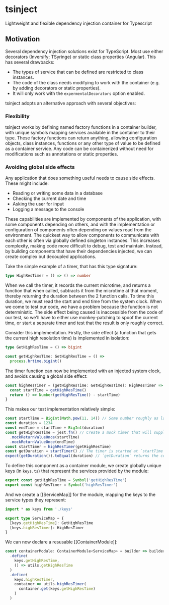 # tsinject

Lightweight and flexible dependency injection container for Typescript

## Motivation

Several dependency injection solutions exist for TypeScript. Most use either decorators (Inversify; TSyringe) or static class properties (Angular). This has several drawbacks:

- The types of service that can be defined are restricted to class instances.
- The code of the class needs modifying to work with the container (e.g. by adding decorators or static properties).
- It will only work with the `expermentalDecorators` option enabled.

tsinject adopts an alternative approach with several objectives:

### Flexibility

tsinject works by defining named factory functions in a container builder, with unique symbols mapping services available in the container to their type. These factory functions can return anything, allowing configuration objects, class instances, functions or any other type of value to be defined as a container service. Any code can be containerized without need for modifications such as annotations or static properties.

### Avoiding global side effects

Any application that does something useful needs to cause side effects. These might include:

- Reading or writing some data in a database
- Checking the current date and time
- Asking the user for input
- Logging a message to the console

These capabilities are implemented by components of the application, with some components depending on others, and with the implementation or configuration of components often depending on values read from the environment. The quickest way to allow components to communicate with each other is often via globally defined singleton instances. This increases complexity, making code more difficult to debug, test and maintain. Instead, by building components that have their dependencies injected, we can create complex but decoupled applications.

Take the simple example of a timer, that has this type signature:

```typescript
type HighResTimer = () => () => number
```

When we call the timer, it records the current microtime, and returns a function that when called, subtracts it from the microtime at that moment, thereby returning the duration between the 2 function calls. To time this duration, we must read the start and end time from the system clock. When we come to test our code, we have a problem because the function is not deterministic. The side effect being caused is inaccessible from the code of our test, so we'll have to either use monkey-patching to spoof the current time, or start a separate timer and test that the result is only roughly correct.

Consider this implementation. Firstly, the side effect (a function that gets the current high resolution time) is implemented in isolation:

```typescript
type GetHighResTime = () => bigint

const getHighResTime: GetHighResTime = () =>
  process.hrtime.bigint()
```

The timer function can now be implemented with an injected system clock, and avoids causing a global side effect:

```typescript
const highResTimer = (getHighResTime: GetHighResTime): HighResTimer => () => {
  const startTime = getHighResTime()
  return () => Number(getHighResTime() - startTime)
}
```

This makes our test implementation relatively simple:

```typescript
const startTime = BigInt(Math.pow(11, 14)) // Some number roughly as large as the current microtime
const duration = 1234
const endTime = startTime + BigInt(duration)
const getHighResTime = jest.fn() // Create a mock timer that will supply the start and end time
  .mockReturnValueOnce(startTime)
  .mockReturnValueOnce(endTime)
const startTimer = highResTimer(getHighResTime)
const getDuration = startTimer() // The timer is started at `startTime`
expect(getDuration()).toEqual(duration) // `getDuration` returns the correct duration based on the `endTime`
```

To define this component as a container module, we create globally unique keys (in `keys.ts`) that represent the services provided by the module:

```typescript
export const getHighResTime = Symbol('getHighResTime')
export const highResTimer = Symbol('highResTimer')
```

And we create a [[ServiceMap]] for the module, mapping the keys to the service types they represent:

```typescript
import * as keys from './keys'

export type ServiceMap = {
  [keys.getHighResTime]: GetHighResTime
  [keys.highResTimer]: HighResTimer
}
```

We can now declare a resusable [[ContainerModule]]:

```typescript
const containerModule: ContainerModule<ServiceMap> = builder => builder
  .define(
    keys.getHighResTime,
    () => utils.getHighResTime
  )
  .define(
    keys.highResTimer,
    container => utils.highResTimer(
      container.get(keys.getHighResTime)
    )
  )
```
